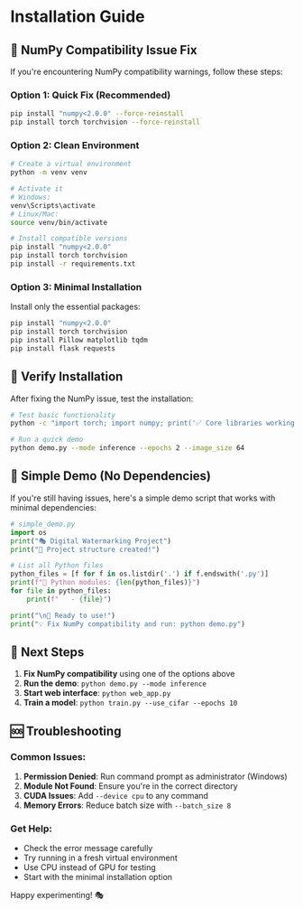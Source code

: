 # Installation Guide

## 🔧 NumPy Compatibility Issue Fix

If you're encountering NumPy compatibility warnings, follow these steps:

### Option 1: Quick Fix (Recommended)
```bash
pip install "numpy<2.0.0" --force-reinstall
pip install torch torchvision --force-reinstall
```

### Option 2: Clean Environment
```bash
# Create a virtual environment
python -m venv venv

# Activate it
# Windows:
venv\Scripts\activate
# Linux/Mac:
source venv/bin/activate

# Install compatible versions
pip install "numpy<2.0.0"
pip install torch torchvision
pip install -r requirements.txt
```

### Option 3: Minimal Installation
Install only the essential packages:
```bash
pip install "numpy<2.0.0"
pip install torch torchvision
pip install Pillow matplotlib tqdm
pip install flask requests
```

## 🚀 Verify Installation

After fixing the NumPy issue, test the installation:

```bash
# Test basic functionality
python -c "import torch; import numpy; print('✅ Core libraries working')"

# Run a quick demo
python demo.py --mode inference --epochs 2 --image_size 64
```

## 📱 Simple Demo (No Dependencies)

If you're still having issues, here's a simple demo script that works with minimal dependencies:

```python
# simple_demo.py
import os
print("🎭 Digital Watermarking Project")
print("📁 Project structure created!")

# List all Python files
python_files = [f for f in os.listdir('.') if f.endswith('.py')]
print(f"📄 Python modules: {len(python_files)}")
for file in python_files:
    print(f"   - {file}")

print("\n🚀 Ready to use!")
print("💡 Fix NumPy compatibility and run: python demo.py")
```

## 🎯 Next Steps

1. **Fix NumPy compatibility** using one of the options above
2. **Run the demo**: `python demo.py --mode inference`
3. **Start web interface**: `python web_app.py`
4. **Train a model**: `python train.py --use_cifar --epochs 10`

## 🆘 Troubleshooting

### Common Issues:

1. **Permission Denied**: Run command prompt as administrator (Windows)
2. **Module Not Found**: Ensure you're in the correct directory
3. **CUDA Issues**: Add `--device cpu` to any command
4. **Memory Errors**: Reduce batch size with `--batch_size 8`

### Get Help:
- Check the error message carefully
- Try running in a fresh virtual environment
- Use CPU instead of GPU for testing
- Start with the minimal installation option

Happy experimenting! 🎭
